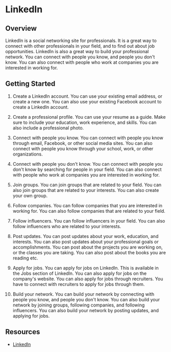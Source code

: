 <!-- LinkedIn -->

# LinkedIn

## Overview

LinkedIn is a social networking site for professionals. It is a great way to connect with other professionals in your field, and to find out about job opportunities. LinkedIn is also a great way to build your professional network. You can connect with people you know, and people you don't know. You can also connect with people who work at companies you are interested in working for.

## Getting Started

1. Create a LinkedIn account. You can use your existing email address, or create a new one. You can also use your existing Facebook account to create a LinkedIn account.

2. Create a professional profile. You can use your resume as a guide. Make sure to include your education, work experience, and skills. You can also include a professional photo.

3. Connect with people you know. You can connect with people you know through email, Facebook, or other social media sites. You can also connect with people you know through your school, work, or other organizations.

4. Connect with people you don't know. You can connect with people you don't know by searching for people in your field. You can also connect with people who work at companies you are interested in working for. 

5. Join groups. You can join groups that are related to your field. You can also join groups that are related to your interests. You can also create your own group.

6. Follow companies. You can follow companies that you are interested in working for. You can also follow companies that are related to your field.

7. Follow influencers. You can follow influencers in your field. You can also follow influencers who are related to your interests. 

8. Post updates. You can post updates about your work, education, and interests. You can also post updates about your professional goals or accomplishments. You can post about the projects you are working on, or the classes you are taking. You can also post about the books you are reading etc.

9. Apply for jobs. You can apply for jobs on LinkedIn. This is available in the Jobs section of LinkedIn. You can also apply for jobs on the company's website. You can also apply for jobs through recruiters. You have to connect with recruiters to apply for jobs through them.

10. Build your network. You can build your network by connecting with people you know, and people you don't know. You can also build your network by joining groups, following companies, and following influencers. You can also build your network by posting updates, and applying for jobs.

## Resources

* [LinkedIn](https://www.linkedin.com/)